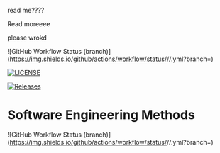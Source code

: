 read me????

Read moreeee

please wrokd

![GitHub Workflow Status (branch)](https://img.shields.io/github/actions/workflow/status/<AbbieAirlie>/<repository>/<action file name>.yml?branch=<master branch>)

[![LICENSE](https://img.shields.io/github/license/<AbbieAirlie>/sem.svg?style=flat-square)](https://github.com/<AbbieAirlie>/sem/blob/master/LICENSE)

[![Releases](https://img.shields.io/github/release/<AbbieAirlie>/sem/all.svg?style=flat-square)](https://github.com/<AbbieAirlie>/sem/releases)

# Software Engineering Methods
![GitHub Workflow Status (branch)](https://img.shields.io/github/actions/workflow/status/<AbbieAirlie>/<repository>/<action file name>.yml?branch=<branch>)